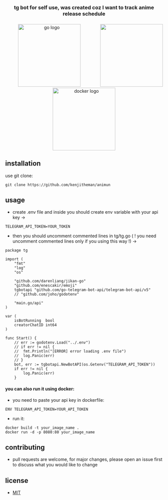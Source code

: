 <h3 align="center">tg bot for self use, was created coz I want to track anime release schedule</h3>

###

<img align="right" height="200" src="https://media.tenor.com/6VJldkd3beMAAAAC/kaori-miyazono-kousei-arima.gif"  />

###

<div align="center">
  <img src="https://cdn.jsdelivr.net/gh/devicons/devicon/icons/go/go-original.svg" height="200" alt="go logo"  />
  <img width="15" />
  <img src="https://cdn.jsdelivr.net/gh/devicons/devicon/icons/docker/docker-original.svg" height="200" alt="docker logo"  />
</div>

###

## installation

use git clone:

```
git clone https://github.com/kenjitheman/animun
```

## usage

- create .env file and inside you should create env variable with your api key ->

```
TELEGRAM_API_TOKEN=YOUR_TOKEN
```

- then you should uncomment commented lines in tg/tg.go ( ! you need uncomment commented lines only if you using this way !) ->

```
package tg

import (
	"fmt"
	"log"
	"os"

	"github.com/darenliang/jikan-go"
	"github.com/enescakir/emoji"
	tgbotapi "github.com/go-telegram-bot-api/telegram-bot-api/v5"
	// "github.com/joho/godotenv"

	"main.go/api"
)

var (
	isBotRunning  bool
	creatorChatID int64
)

func Start() {
	// err := godotenv.Load("../.env")
	// if err != nil {
	// 	fmt.Println("[ERROR] error loading .env file")
	// 	log.Panic(err)
	// }
	bot, err := tgbotapi.NewBotAPI(os.Getenv("TELEGRAM_API_TOKEN"))
	if err != nil {
		log.Panic(err)
	}
```

#### you can also run it using docker:

- you need to paste your api key in dockerfile:

```
ENV TELEGRAM_API_TOKEN=YOUR_API_TOKEN
```

- run it:

```
docker build -t your_image_name .
docker run -d -p 8080:80 your_image_name
```

## contributing

- pull requests are welcome, for major changes, please open an issue first
to discuss what you would like to change

## license

- [MIT](https://choosealicense.com/licenses/mit/)
